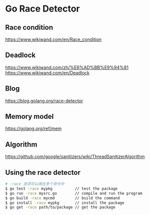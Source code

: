 # Go Race Detector

## Race condition

<https://www.wikiwand.com/en/Race_condition>

## Deadlock

<https://www.wikiwand.com/zh/%E6%AD%BB%E9%94%81>
<https://www.wikiwand.com/en/Deadlock>

## Blog

<https://blog.golang.org/race-detector>

## Memory model

<https://golang.org/ref/mem>

## Algorithm

<https://github.com/google/sanitizers/wiki/ThreadSanitizerAlgorithm>

## Using the race detector

``` sh
# -race 选项可以用在多个命令中
$ go test -race mypkg          // test the package
$ go run -race mysrc.go        // compile and run the program
$ go build -race mycmd         // build the command
$ go install -race mypkg       // install the package
$ go get -race path/to/package // get the package
```